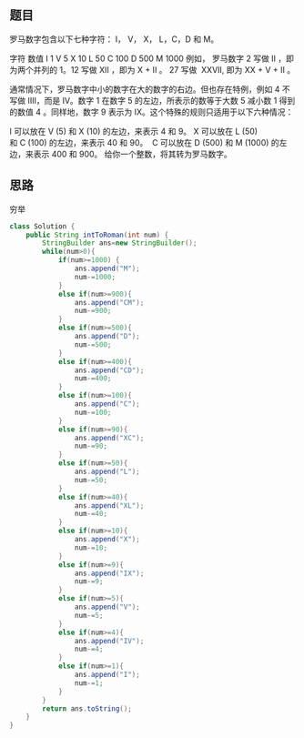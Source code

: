 ## 题目
罗马数字包含以下七种字符： I， V， X， L，C，D 和 M。

字符          数值
I             1
V             5
X             10
L             50
C             100
D             500
M             1000
例如， 罗马数字 2 写做 II ，即为两个并列的 1。12 写做 XII ，即为 X + II 。 27 写做  XXVII, 即为 XX + V + II 。

通常情况下，罗马数字中小的数字在大的数字的右边。但也存在特例，例如 4 不写做 IIII，而是 IV。数字 1 在数字 5 的左边，所表示的数等于大数 5 减小数 1 得到的数值 4 。同样地，数字 9 表示为 IX。这个特殊的规则只适用于以下六种情况：

I 可以放在 V (5) 和 X (10) 的左边，来表示 4 和 9。
X 可以放在 L (50) 和 C (100) 的左边，来表示 40 和 90。 
C 可以放在 D (500) 和 M (1000) 的左边，来表示 400 和 900。
给你一个整数，将其转为罗马数字。
## 思路
穷举
```java
class Solution {
    public String intToRoman(int num) {
        StringBuilder ans=new StringBuilder();
        while(num>0){
            if(num>=1000) {
                ans.append("M");
                num-=1000;
            }
            else if(num>=900){
                ans.append("CM");
                num-=900;
            }
            else if(num>=500){
                ans.append("D");
                num-=500;
            }
            else if(num>=400){
                ans.append("CD");
                num-=400;
            }
            else if(num>=100){
                ans.append("C");
                num-=100;
            }
            else if(num>=90){
                ans.append("XC");
                num-=90;
            }
            else if(num>=50){
                ans.append("L");
                num-=50;
            }
            else if(num>=40){
                ans.append("XL");
                num-=40;
            }
            else if(num>=10){
                ans.append("X");
                num-=10;
            }
            else if(num>=9){
                ans.append("IX");
                num-=9;
            }
            else if(num>=5){
                ans.append("V");
                num-=5;
            }
            else if(num>=4){
                ans.append("IV");
                num-=4;
            }
            else if(num>=1){
                ans.append("I");
                num-=1;
            }
        }
        return ans.toString();
    }
}
```
